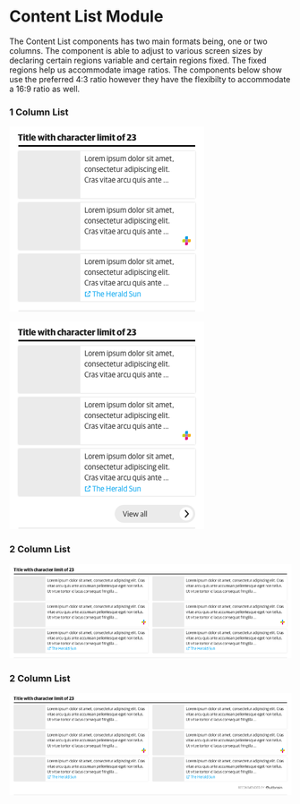 # Content List Module

The Content List components has two main formats being, one or two columns. The component is able to adjust to various screen sizes by declaring certain regions variable and certain regions fixed. The fixed regions help us accommodate image ratios. The components below show use the preferred 4:3 ratio however they have the flexibilty to accommodate a 16:9 ratio as well. 

### 1 Column List
![metro-styleguide-list-component-1col](examples/list-module-1col.png)

![metro-styleguide-list-component-1col-cta](examples/list-module-1col-cta.png)

### 2 Column List
![metro-styleguide-list-component-full2col](examples/list-module-full2col.png)

### 2 Column List
![metro-styleguide-list-component-full2col-sponsor](examples/list-module-full2col-sponsor.png)